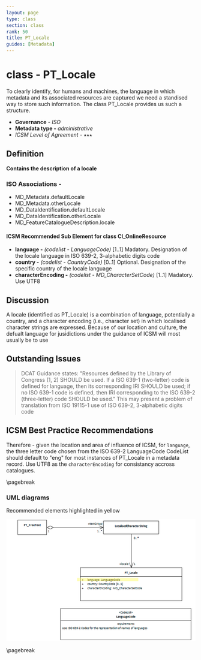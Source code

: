 ```yaml
---
layout: page
type: class
section: class
rank: 50
title: PT_Locale
guides: [Metadata]
---
```

#  class - PT_Locale

To clearly identify, for humans and machines, the language in which metadata and its associated resources are captured we need a standised way to store such information.  The class PT_Locale provides us such a structure.

- **Governance** -  *ISO*
- **Metadata type -** *administrative*
- *ICSM Level of Agreement* - ⭑⭑⭑

## Definition
**Contains the description of a locale**

### ISO Associations -

- MD_Metadata.defaultLocale
- MD_Metadata.otherLocale
- MD_DataIdentification.defaultLocale
- MD_DataIdentification.otherLocale
- MD_FeatureCatalogueDescription.locale

#### ICSM Recommended Sub Element for class CI_OnlineResource

- **language -** *(codelist - LanguageCode)* [1..1] Madatory.  Designation of the locale language in ISO 639-2, 3-alphabetic
digits code
- **country -** *(codelist - CountryCode)* [0..1] Optional. Designation of the specific country of the locale language
- **characterEncoding -** *(codelist - MD_CharacterSetCode)* [1..1] Madatory. Use UTF8

## Discussion

 A locale (identified as PT_Locale) is a combination of language, potentially a country, and a character encoding (i.e., character set) in which localised character strings are expressed. Because of our location and culture, the defualt language for jusidictions under the guidance of ICSM will most usually be to use 
 
 ## Outstanding Issues
 
 > DCAT Guidance states:
 "Resources defined by the Library of Congress (1, 2) SHOULD be used. If a ISO 639-1 (two-letter) code is defined for language, then its corresponding IRI SHOULD be used; if no ISO 639-1 code is defined, then IRI corresponding to the ISO 639-2 (three-letter) code SHOULD be used."
 This may present a problem of translation from ISO 19115-1 use of ISO 639-2, 3-alphabetic digits code

## ICSM Best Practice Recommendations

Therefore - given the location and area of influence of ICSM, for `language`, the three letter code chosen from the ISO 639-2 LanguageCode CodeList should default to "eng" for most instances of PT_Locale in a metadata record. Use UTF8 as the `characterEncoding` for consistancy accross catalogues.

\pagebreak

### UML diagrams

Recommended elements highlighted in yellow

![PT_Locale](../images/PT_Locale.png)

\pagebreak
